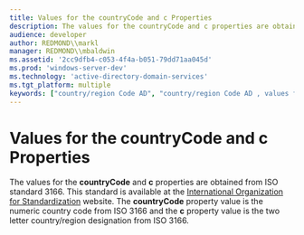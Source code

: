 ```yaml
---
title: Values for the countryCode and c Properties
description: The values for the countryCode and c properties are obtained from ISO standard 3166.
audience: developer
author: REDMOND\\markl
manager: REDMOND\\mbaldwin
ms.assetid: '2cc9dfb4-c053-4f4a-b051-79dd71aa045d'
ms.prod: 'windows-server-dev'
ms.technology: 'active-directory-domain-services'
ms.tgt_platform: multiple
keywords: ["country/region Code AD", "country/region Code AD , values for"]
---
```


# Values for the countryCode and c Properties

The values for the **countryCode** and **c** properties are obtained from ISO standard 3166. This standard is available at the [International Organization for Standardization](http://go.microsoft.com/fwlink/p/?linkid=84073) website. The **countryCode** property value is the numeric country code from ISO 3166 and the **c** property value is the two letter country/region designation from ISO 3166.

 

 




